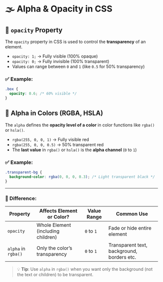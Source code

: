 # 🌫️ Alpha & Opacity in CSS

## 🔹 `opacity` Property

The `opacity` property in CSS is used to control the **transparency** of an element.

- `opacity: 1;` → Fully visible (100% opaque)
- `opacity: 0;` → Fully invisible (100% transparent)
- Values can range between `0` and `1` (like `0.5` for 50% transparency)

### ✅ Example:
```css
.box {
  opacity: 0.6; /* 60% visible */
}
```

## 🔸 Alpha in Colors (RGBA, HSLA)

The `alpha` defines the **opacity level of a color** in color functions like `rgba()` or `hsla()`.

- `rgba(255, 0, 0, 1)` → Fully visible red  
- `rgba(255, 0, 0, 0.5)` → 50% transparent red  
- The **last value** in `rgba()` or `hsla()` is the **alpha channel** (`0` to `1`)

### ✅ Example:
```css
.transparent-bg {
  background-color: rgba(0, 0, 0, 0.3); /* Light transparent black */
}
```

---

### 🧠 Difference:

| Property         | Affects Element or Color?        | Value Range | Common Use                          |
|------------------|----------------------------------|-------------|-------------------------------------|
| `opacity`        | Whole Element (including children) | `0` to `1`  | Fade or hide entire element         |
| `alpha` in `rgba()` | Only the color’s transparency    | `0` to `1`  | Transparent text, background, borders etc. |

> 💡 **Tip**: Use `alpha` in `rgba()` when you want only the background (not the text or children) to be transparent.
